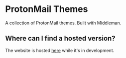 # ProtonMail Themes
A collection of ProtonMail themes. Built with Middleman.

## Where can I find a hosted version?
The website is hosted [here](https://melvinsh.github.io/protonmail-themes/) while it's in development.
